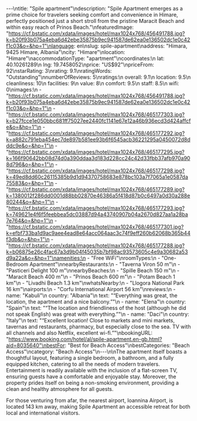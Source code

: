 ---\ntitle: "Spile apartment"\ndescription: "Spile Apartment emerges as a prime choice for travelers seeking comfort and convenience in Himare, perfectly positioned just a short stroll from the pristine Maracit Beach and within easy reach of Prinos Beach."\nfeaturedImage: "https://cf.bstatic.com/xdata/images/hotel/max1024x768/456491788.jpg?k=b20f93b075a4eba6d42ebe35875b9ec941587de62ea0e136502dc1e0c42f1c03&o=&hp=1"\nlanguage: en\nslug: spile-apartment\naddress: "Himara, 9425 Himare, Albania"\ncity: "Himare"\nlocation: "Himare"\naccommodationType: "apartment"\ncoordinates:\n  lat: 40.10261289\n  lng: 19.7458052\nprice: "US$92"\npriceFrom: 92\nstarRating: 3\nrating: 9.1\nratingWords: "Outstanding"\nnumberOfReviews: 5\nratings:\n  overall: 9.1\n  location: 9.5\n  cleanliness: 10\n  facilities: 9\n  value: 8\n  comfort: 9.5\n  staff: 8.5\n  wifi: 0\nimages:\n  - "https://cf.bstatic.com/xdata/images/hotel/max1024x768/456491788.jpg?k=b20f93b075a4eba6d42ebe35875b9ec941587de62ea0e136502dc1e0c42f1c03&o=&hp=1"\n  - "https://cf.bstatic.com/xdata/images/hotel/max1024x768/465177303.jpg?k=b27fcce1e050bbc681ff75027ee2440fc1141e67e12a46b936ecd3d424affcfe&o=&hp=1"\n  - "https://cf.bstatic.com/xdata/images/hotel/max1024x768/465177292.jpg?k=a882c791eba454ec7de897b581ee93b6f6545acb36221295a0450072d8dddc9e&o=&hp=1"\n  - "https://cf.bstatic.com/xdata/images/hotel/max1024x768/465177295.jpg?k=166f90642bb08d74d0a390ddaa3d183d228cc24c42d33fbb37afb970a908d796&o=&hp=1"\n  - "https://cf.bstatic.com/xdata/images/hotel/max1024x768/465177298.jpg?k=49ed8dd60c26115385b9d1d94370758683e878bc103a7f7065a1e0587da75583&o=&hp=1"\n  - "https://cf.bstatic.com/xdata/images/hotel/max1024x768/465177289.jpg?k=1380012f286dd0001d88bb02870e46386a5f418d87b0c6497a0d30a288e80244&o=&hp=1"\n  - "https://cf.bstatic.com/xdata/images/hotel/max1024x768/465177293.jpg?k=749621e4f6f5feebbea5dc03887d94a43740907b04a2670d827aa1a28ba7e764&o=&hp=1"\n  - "https://cf.bstatic.com/xdata/images/hotel/max1024x768/465177301.jpg?k=efbf733ba1d9ac9aee4ead8e64acc064aac3c74f9eff260b62068b365b44f3db&o=&hp=1"\n  - "https://cf.bstatic.com/xdata/images/hotel/max1024x768/465177288.jpg?k=b06875e26c4fac67a3d9b04f45035b7bf98ac93573605c4e9a30682a53d9a22a&o=&hp=1"\namenities:\n  - "Free WiFi"\nroomTypes:\n  - "One-Bedroom Apartment"\nnearbyRestaurants:\n  - "Taverna Viron 50 m"\n  - "Pasticeri Delight 100 m"\nnearbyBeaches:\n  - "Spille Beach 150 m"\n  - "Maracit Beach 400 m"\n  - "Prinos Beach 600 m"\n  - "Potam Beach 1 km"\n  - "Livadhi Beach 1.3 km"\nwhatsNearby:\n  - "Llogora National Park 16 km"\nairports:\n  - "Corfu International Airport 56 km"\nreviews:\n  - name: "Kabuli"\n    country: "Albania"\n    text: "“Everything was great, the location, the apartment and a nice balcony.”"\n  - name: "Elena"\n    country: "Spain"\n    text: "“The location and friendliness of the host (although he did not speak English) was great with everything.”"\n  - name: "Daci"\n    country: "Italy"\n    text: "“Excellent location! Close to markets and mini markets, tavernas and restaurants, pharmacy, but especially close to the sea. TV with all channels and also Netflix, excellent wi-fi.”"\nbookingURL: "https://www.booking.com/hotel/al/spile-apartment.en-gb.html?aid=8035640"\nbestFor: "Best for Beach Access"\nbestCategories: "Beach Access"\ncategory: "Beach Access"\n---\n\nThe apartment itself boasts a thoughtful layout, featuring a single bedroom, a bathroom, and a fully equipped kitchen, catering to all the needs of modern travelers. Entertainment is readily available with the inclusion of a flat-screen TV, ensuring guests have a comfortable and enjoyable stay. Moreover, the property prides itself on being a non-smoking environment, providing a clean and healthy atmosphere for all guests.

For those venturing from afar, the nearest airport, Ioannina Airport, is located 143 km away, making Spile Apartment an accessible retreat for both local and international visitors.